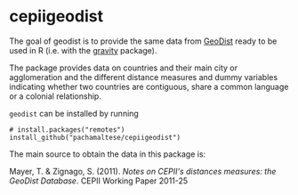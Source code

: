 # cepiigeodist

<!-- badges: start -->
<!-- badges: end -->

The goal of geodist is to provide the same data from [GeoDist](http://www.cepii.fr/CEPII/en/bdd_modele/download.asp?id=6) ready to be used in R (i.e. with the [gravity](https://pacha.dev/gravity) package).

The package provides data on countries and their main city or agglomeration and
the different distance measures and dummy variables indicating whether two
countries are contiguous, share a common language or a colonial
relationship.
    

`geodist` can be installed by running

```
# install.packages("remotes")
install_github("pachamaltese/cepiigeodist")
```

The main source to obtain the data in this package is:

Mayer, T. & Zignago, S. (2011). *Notes on CEPII's distances measures: the GeoDist Database*. CEPII Working Paper 2011-25
